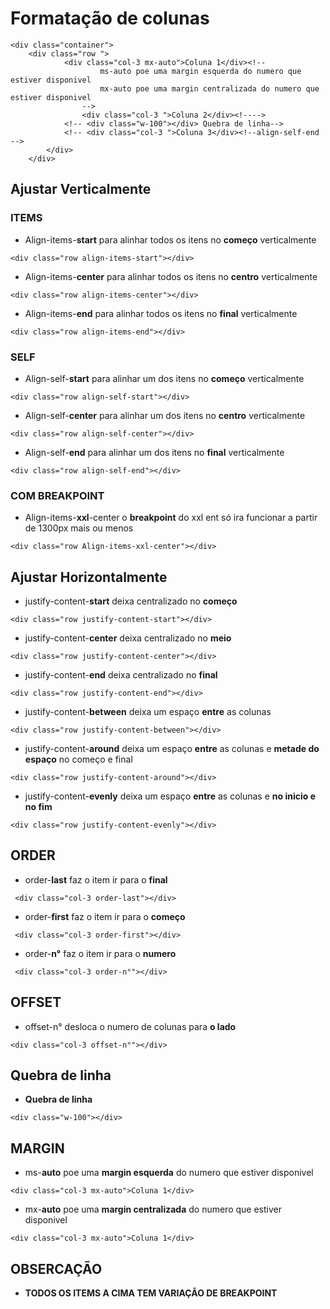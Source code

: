 # Formatação de colunas

```
<div class="container">
    <div class="row ">
            <div class="col-3 mx-auto">Coluna 1</div><!--
                    ms-auto poe uma margin esquerda do numero que estiver disponivel
                    mx-auto poe uma margin centralizada do numero que estiver disponivel
                -->
                <div class="col-3 ">Coluna 2</div><!---->
            <!-- <div class="w-100"></div> Quebra de linha-->
            <!-- <div class="col-3 ">Coluna 3</div><!--align-self-end --> 
        </div>
    </div>
```

## Ajustar Verticalmente
### ITEMS
- Align-items-**start** para alinhar todos os itens no **começo** verticalmente
```
<div class="row align-items-start"></div>
```

- Align-items-**center** para alinhar todos os itens no **centro** verticalmente
```
<div class="row align-items-center"></div>
```

- Align-items-**end** para alinhar todos os itens no **final** verticalmente
```
<div class="row align-items-end"></div>
```

### SELF
- Align-self-**start** para alinhar um dos itens no **começo** verticalmente
```
<div class="row align-self-start"></div>
```

- Align-self-**center** para alinhar um dos itens no **centro** verticalmente
```
<div class="row align-self-center"></div>
```

- Align-self-**end** para alinhar um dos itens no **final** verticalmente
```
<div class="row align-self-end"></div>
```

### COM BREAKPOINT
- Align-items-**xxl**-center o **breakpoint** do xxl ent só ira funcionar a partir de 1300px mais ou menos

```
<div class="row Align-items-xxl-center"></div>
```

## Ajustar Horizontalmente
- justify-content-**start** deixa centralizado no **começo**
```
<div class="row justify-content-start"></div>
```

- justify-content-**center** deixa centralizado no **meio**
```
<div class="row justify-content-center"></div>
```

- justify-content-**end** deixa centralizado no **final**
```
<div class="row justify-content-end"></div>
```

- justify-content-**between** deixa um espaço **entre** as colunas
```
<div class="row justify-content-between"></div>
```

- justify-content-**around** deixa um espaço **entre** as colunas e **metade do espaço** no começo e final
```
<div class="row justify-content-around"></div>
```

- justify-content-**evenly** deixa um espaço **entre** as colunas e **no inicio e no fim**
```
<div class="row justify-content-evenly"></div>
```

## ORDER
- order-**last** faz o item ir para o **final**
```
 <div class="col-3 order-last"></div>
```
 
- order-**first** faz o item ir para o **começo**
```
 <div class="col-3 order-first"></div>
```

- order-**n°** faz o item ir para o **numero**
```
 <div class="col-3 order-n°"></div>
```
## OFFSET
- offset-n° desloca o numero de colunas para **o lado**
```
<div class="col-3 offset-n°"></div>
```

## Quebra de linha
- **Quebra de linha**
```
<div class="w-100"></div> 
```

## MARGIN
- ms-**auto** poe uma **margin esquerda** do numero que estiver disponivel
```
<div class="col-3 mx-auto">Coluna 1</div>
```

- mx-**auto** poe uma **margin centralizada** do numero que estiver disponivel
```
<div class="col-3 mx-auto">Coluna 1</div>
```

## OBSERCAÇÃO
- **TODOS OS ITEMS A CIMA TEM VARIAÇÃO DE BREAKPOINT**